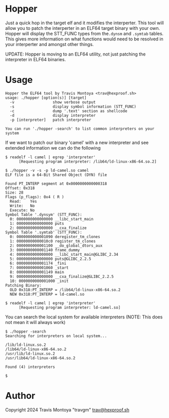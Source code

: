 Hopper
======

Just a quick hop in the target elf and it modifies the interperter. This tool will allow you to patch the interperter in an ELF64
target binary with your own. Hopper will display the STT_FUNC types from the```.dynsm``` and ```.symtab``` tables. This gives more
information on what functions would need to be resolved in your interperter and amongst other things.

UPDATE: Hopper is moving to an ELF64 utility, not just patching the interpreter in ELF64 binaries.
 
Usage
=====
```
Hopper the ELF64 tool by Travis Montoya <trav@hexproof.sh>
usage: ./hopper [option(s)] [target]
  -v                 show verbose output
  -s                 display symbol information (STT_FUNC)
  -c                 dump '.text' section as shellcode
  -d                 display interpreter
  -p [interpreter]   patch interpreter

You can run './hopper -search' to list common interpreters on your system
```
If we want to patch our binary 'camel' with a new interpreter and see extended information we can do the following

```
$ readelf -l camel | egrep 'interpreter'
      [Requesting program interpreter: /lib64/ld-linux-x86-64.so.2]

$ ./hopper -v -s -p ld-camel.so camel
ELF file is a 64-Bit Shared Object (DYN) file

Found PT_INTERP segment at 0x0000000000000318
Offset: 0x318
Size: 28
Flags (p_flags): 0x4 ( R )
  Read:    Yes
  Write:   No
  Execute: No
Symbol Table '.dynsym' (STT_FUNC):
  0: 0000000000000000 __libc_start_main
  1: 0000000000000000 puts
  2: 0000000000000000 __cxa_finalize
Symbol Table '.symtab' (STT_FUNC):
  0: 0000000000001090 deregister_tm_clones
  1: 00000000000010c0 register_tm_clones
  2: 0000000000001100 __do_global_dtors_aux
  3: 0000000000001140 frame_dummy
  4: 0000000000000000 __libc_start_main@GLIBC_2.34
  5: 0000000000000000 puts@GLIBC_2.2.5
  6: 0000000000001174 _fini
  7: 0000000000001060 _start
  8: 0000000000001149 main
  9: 0000000000000000 __cxa_finalize@GLIBC_2.2.5
  10: 0000000000001000 _init
Patching Binary:
  OLD 0x318:PT_INTERP = /lib64/ld-linux-x86-64.so.2
  NEW 0x318:PT_INTERP = ld-camel.so

$ readelf -l camel | egrep 'interpreter'
      [Requesting program interpreter: ld-camel.so]
```

You can search the local system for available interpreters (NOTE: This does not mean it will always work)

```
$ ./hopper -search
Searching for interpreters on local system...

/lib/ld-linux.so.2
/lib64/ld-linux-x86-64.so.2
/usr/lib/ld-linux.so.2
/usr/lib64/ld-linux-x86-64.so.2

Found (4) interpreters

$
```

Author
=========
Copyright 2024 Travis Montoya "travgm" trav@hexproof.sh
